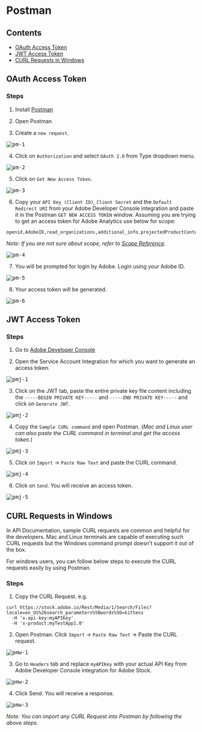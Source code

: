 # Postman

## Contents

- [OAuth Access Token](#oauth-access-token)
- [JWT Access Token](#jwt-access-token)
- [CURL Requests in Windows](#curl-requests-in-windows)

## OAuth Access Token

### Steps

1. Install [Postman](https://www.getpostman.com/downloads/)

2. Open Postman

3. Create a `new request`.

<kbd>![pm-1](../../Images/PM_1.png)</kbd>

4. Click on `Authorization` and select `OAuth 2.0` from Type dropdown menu.

<kbd>![pm-2](../../Images/PM_2.png)</kbd>

5. Click on `Get New Access Token`.

<kbd>![pm-3](../../Images/PM_3.png)</kbd>

6. Copy your `API Key (Client ID)`, `Client Secret` and the `Default Redirect URI` from your Adobe Developer Console integration and paste it in the Postman `GET NEW ACCESS TOKEN` window. Assuming you are trying to get an access token for Adobe Analytics use below for scope: 
```
openid,AdobeID,read_organizations,additional_info.projectedProductContext,additional_info.job_function
```

*Note: If you are not sure about scope, refer to [Scope Reference](../../OAuth/Scopes.md).*

<kbd>![pm-4](../../Images/PM_4.png)</kbd>

7. You will be prompted for login by Adobe. Login using your Adobe ID.

<kbd>![pm-5](../../Images/PM_5.png)</kbd>

8. Your access token will be generated.

<kbd>![pm-6](../../Images/PM_6.png)</kbd>

## JWT Access Token
### Steps
1. Go to [Adobe Developer Console](https://www.adobe.com/go/devs_console_ui)

2. Open the Service Account Integration for which you want to generate an access token.

<kbd>![pmj-1](../../Images/PM_JWT_1.png)</kbd>

3. Click on the JWT tab, paste the entire private key file content including the `-----BEGIN PRIVATE KEY-----` and `-----END PRIVATE KEY-----` and click on `Generate JWT`.

<kbd>![pmj-2](../../Images/PM_JWT_2.png)</kbd>

4. Copy the `Sample CURL command` and open Postman. (*Mac and Linux user can also paste the CURL command in terminal and get the access token.*)

<kbd>![pmj-3](../../Images/PM_JWT_3.png)</kbd>

5. Click on `Import` -> `Paste Raw Text` and paste the CURL command.
 
<kbd>![pmj-4](../../Images/PM_JWT_4.png)</kbd>

6. Click on `Send`. You will receive an access token.

<kbd>![pmj-5](../../Images/PM_JWT_5.png)</kbd>

## CURL Requests in Windows

In API Documentation, sample CURL requests are common and helpful for the developers. Mac and Linux terminals are capable of executing such CURL requests but the Windows command prompt doesn't support it out of the box.

For windows users, you can follow below steps to execute the CURL requests easily by using Postman.

### Steps

1. Copy the CURL Request.
e.g.
```
curl https://stock.adobe.io/Rest/Media/1/Search/Files?locale=en_US%26search_parameters%5Bwords%5D=kittens 
  -H 'x-api-key:myAPIKey' 
  -H 'x-product:myTestApp1.0'
 ```
 
 2. Open Postman. Click `Import` -> `Paste Raw Text` -> Paste the CURL request.
 
 <kbd>![pmw-1](../../Images/PMW_1.png)</kbd>
 
 3. Go to `Headers` tab and replace `myAPIKey` with your actual API Key from Adobe Developer Console integration for Adobe Stock.
 
 <kbd>![pmw-2](../../Images/PMW_2.png)</kbd>
 
 4. Click Send. You will receive a response.
 
 <kbd>![pmw-3](../../Images/PMW_3.png)</kbd>
 
 *Note: You can import any CURL Request into Postman by following the above steps.*
 
